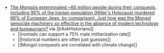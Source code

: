 - [The Mongols exterminated ~60 million people during their conquests, including 90% of the Iranian population (Hitler's Holocaust murdered 66% of European Jews, by comparison). Just how was the Mongol genocide machinery so effective in the absence of modern technology and bureaucracy?](https://www.reddit.com/r/AskHistorians/comments/ty8dhr/the_mongols_exterminated_60_million_people_during/) via [[rAskHistorians]] 
	- [[nomads can support a 75% male militarization rate]]
	- [[historical numbers are often just guesses]]
	- [[Mongol conquests are correlated with climate change]]
